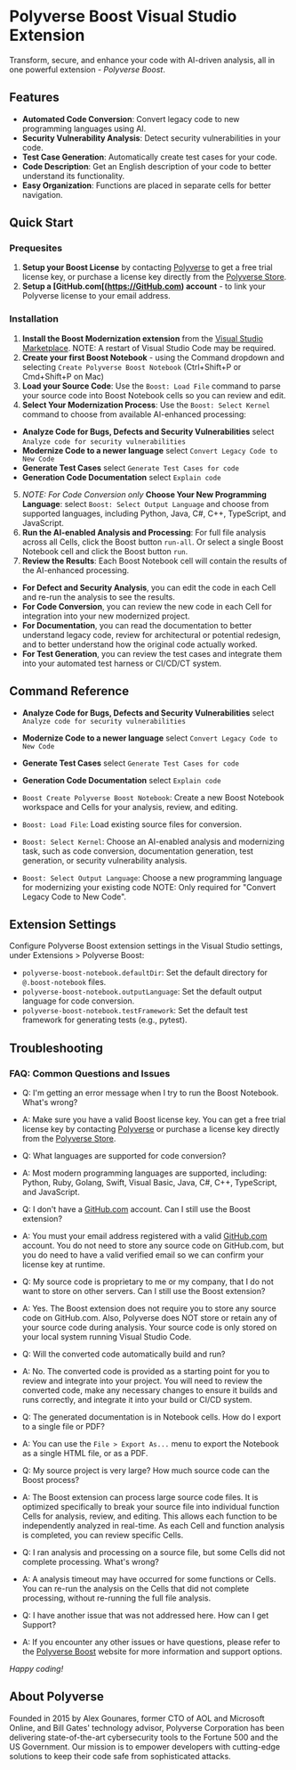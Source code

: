 # Polyverse Boost Visual Studio Extension

Transform, secure, and enhance your code with AI-driven analysis, all in one powerful extension - *Polyverse Boost*.

## Features

* **Automated Code Conversion**: Convert legacy code to new programming languages using AI.
* **Security Vulnerability Analysis**: Detect security vulnerabilities in your code.
* **Test Case Generation**: Automatically create test cases for your code.
* **Code Description**: Get an English description of your code to better understand its functionality.
* **Easy Organization**: Functions are placed in separate cells for better navigation.

## Quick Start

### Prequesites
1. **Setup your Boost License** by contacting [Polyverse](https://polyverse.com/pages/boost-visual-studio) to get a free trial license key, or purchase a license key directly from the [Polyverse Store](https://polyverse.com/pages/boost-buy-visual-studio).
2. **Setup a [GitHub.com[(https://GitHub.com) account** - to link your Polyverse license to your email address.

### Installation
1. **Install the Boost Modernization extension** from the [Visual Studio Marketplace](https://marketplace.visualstudio.com/items?itemName=Polyverse.polyverse-boost). NOTE: A restart of Visual Studio Code may be required.
2. **Create your first Boost Notebook** - using the Command dropdown and selecting `Create Polyverse Boost Notebook` (Ctrl+Shift+P or Cmd+Shift+P on Mac) 
3. **Load your Source Code**: Use the `Boost: Load File` command to parse your source code into Boost Notebook cells so you can review and edit.
4. **Select Your Modernization Process**: Use the `Boost: Select Kernel` command to choose from available AI-enhanced processing:
  * **Analyze Code for Bugs, Defects and Security Vulnerabilities** select `Analyze code for security vulnerabilities`
  * **Modernize Code to a newer language** select `Convert Legacy Code to New Code`
  * **Generate Test Cases** select `Generate Test Cases for code`
  * **Generation Code Documentation** select `Explain code`

5. _NOTE: For Code Conversion only_ **Choose Your New Programming Language**: select `Boost: Select Output Language` and choose from supported languages, including Python, Java, C\#, C++, TypeScript, and JavaScript.
6. **Run the AI-enabled Analysis and Processing**: For full file analysis across all Cells, click the Boost button `run-all`. Or select a single Boost Notebook cell and click the Boost button `run`.
7. **Review the Results**: Each Boost Notebook cell will contain the results of the AI-enhanced processing.
  * **For Defect and Security Analysis**, you can edit the code in each Cell and re-run the analysis to see the results.
  * **For Code Conversion**, you can review the new code in each Cell for integration into your new modernized project.
  * **For Documentation**, you can read the documentation to better understand legacy code, review for architectural or potential redesign, and to better understand how the original code actually worked.
  * **For Test Generation**, you can review the test cases and integrate them into your automated test harness or CI/CD/CT system.

## Command Reference
  * **Analyze Code for Bugs, Defects and Security Vulnerabilities** select `Analyze code for security vulnerabilities`
  * **Modernize Code to a newer language** select `Convert Legacy Code to New Code`
  * **Generate Test Cases** select `Generate Test Cases for code`
  * **Generation Code Documentation** select `Explain code`

* `Boost Create Polyverse Boost Notebook`: Create a new Boost Notebook workspace and Cells for your analysis, review, and editing.
* `Boost: Load File`: Load existing source files for conversion.
* `Boost: Select Kernel`: Choose an AI-enabled analysis and modernizing task, such as code conversion, documentation generation,
     test generation, or security vulnerability analysis.
* `Boost: Select Output Language`: Choose a new programming language for modernizing your existing code NOTE: Only required for "Convert Legacy Code to New Code".

## Extension Settings

Configure Polyverse Boost extension settings in the Visual Studio settings, under Extensions > Polyverse Boost:

* `polyverse-boost-notebook.defaultDir`: Set the default directory for `@.boost-notebook` files.
* `polyverse-boost-notebook.outputLanguage`: Set the default output language for code conversion.
* `polyverse-boost-notebook.testFramework`: Set the default test framework for generating tests (e.g., pytest).

## Troubleshooting

### FAQ: Common Questions and Issues
 * Q: I'm getting an error message when I try to run the Boost Notebook. What's wrong?
 * A: Make sure you have a valid Boost license key. You can get a free trial license key by contacting [Polyverse](https://polyverse.com/pages/boost-visual-studio) or purchase a license key directly from the [Polyverse Store](https://polyverse.com/pages/boost-buy-visual-studio).

 * Q: What languages are supported for code conversion?
 * A: Most modern programming languages are supported, including: Python, Ruby, Golang, Swift, Visual Basic, Java, C\#, C++, TypeScript, and JavaScript.

 * Q: I don't have a [GitHub.com](GitHub.com) account. Can I still use the Boost extension?
 * A: You must your email address registered with a valid [GitHub.com](GitHub.com) account. You do not need to store any source code on GitHub.com, but you do need to have a valid verified email so we can confirm your license key at runtime.

 * Q: My source code is proprietary to me or my company, that I do not want to store on other servers. Can I still use the Boost extension?
 * A: Yes. The Boost extension does not require you to store any source code on GitHub.com. Also, Polyverse does NOT store or retain any of your source code during analysis. Your source code is only stored on your local system running Visual Studio Code.

 * Q: Will the converted code automatically build and run?
 * A: No. The converted code is provided as a starting point for you to review and integrate into your project. You will need to review the converted code, make any necessary changes to ensure it builds and runs correctly, and integrate it into your build or CI/CD system.

 * Q: The generated documentation is in Notebook cells. How do I export to a single file or PDF?
 * A: You can use the `File > Export As...` menu to export the Notebook as a single HTML file, or as a PDF.

 * Q: My source project is very large? How much source code can the Boost process?
 * A: The Boost extension can process large source code files. It is optimized specifically to break your source file
        into individual function Cells for analysis, review, and editing. This allows each function to be independently
        analyzed in real-time. As each Cell and function analysis is completed, you can review specific Cells.

 * Q: I ran analysis and processing on a source file, but some Cells did not complete processing. What's wrong?
 * A: A analysis timeout may have occurred for some functions or Cells. You can re-run the analysis on the Cells that did not complete processing, without re-running the full file analysis.

 * Q: I have another issue that was not addressed here. How can I get Support?
 * A: If you encounter any other issues or have questions, please refer to the [Polyverse Boost](https://polyverse.com/pages/boost-visual-studio) website for more information and support options.

*Happy coding!*

## About Polyverse

Founded in 2015 by Alex Gounares, former CTO of AOL and Microsoft Online, and Bill Gates' technology advisor, Polyverse Corporation has been delivering state-of-the-art cybersecurity tools to the Fortune 500 and the US Government. Our mission is to empower developers with cutting-edge solutions to keep their code safe from sophisticated attacks.

